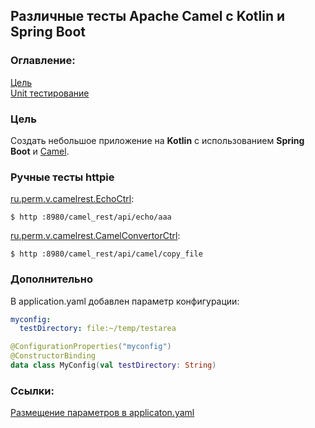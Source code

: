 ## Различные тесты Apache Camel с Kotlin и Spring Boot

### Оглавление:
[Цель](#target)<br/>
[Unit тестирование](#unit_test)

<a id="target"></a>
### Цель

Cоздать небольшое приложение на <b>Kotlin</b> с использованием <b>Spring Boot</b> и  [Camel](https://camel.apache.org/).

### Ручные тесты httpie

[ru.perm.v.camelrest.EchoCtrl](https://github.com/cherepakhin/camel_rest/blob/dev/src/main/kotlin/ru/perm/v/camelrest/rest/EchoCtrl.kt):

````shell
$ http :8980/camel_rest/api/echo/aaa
````

[ru.perm.v.camelrest.CamelConvertorCtrl](https://github.com/cherepakhin/camel_rest/blob/dev/src/main/kotlin/ru/perm/v/camelrest/rest/CamelConvertorCtrl.kt):

````shell
$ http :8980/camel_rest/api/camel/copy_file
````

### Дополнительно

В application.yaml добавлен параметр конфигурации:

````yaml
myconfig:
  testDirectory: file:~/temp/testarea
````

````kotlin
@ConfigurationProperties("myconfig")
@ConstructorBinding
data class MyConfig(val testDirectory: String)
````

### Ссылки:
[Размещение параметров в applicaton.yaml](https://www.baeldung.com/spring-yaml)


